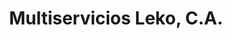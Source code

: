 ---
title: "Multiservicios Leko, C.A."
url: /ciudad-guayana/multiservicios-leko-c-a/
shop: reparación de automóviles
---